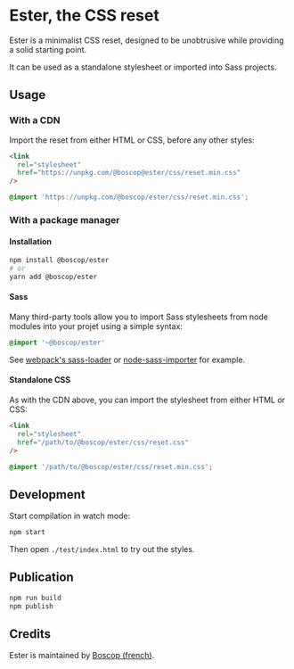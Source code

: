 # Ester, the CSS reset

Ester is a minimalist CSS reset, designed to be unobtrusive
while providing a solid starting point.

It can be used as a standalone stylesheet or imported into
Sass projects.

## Usage

### With a CDN

Import the reset from either HTML or CSS, before any other styles:

```html
<link
  rel="stylesheet"
  href="https://unpkg.com/@boscop@ester/css/reset.min.css"
/>
```

```css
@import 'https://unpkg.com/@boscop/ester/css/reset.min.css';
```

### With a package manager

#### Installation

```sh
npm install @boscop/ester
# or
yarn add @boscop/ester
```

#### Sass

Many third-party tools allow you to import Sass stylesheets
from node modules into your projet using a simple syntax:

```sass
@import '~@boscop/ester'
```

See [webpack's sass-loader](https://webpack.js.org/loaders/sass-loader/#resolving-import-at-rules)
or [node-sass-importer](https://github.com/FlyingDR/node-sass-importer#importing-of-third-party-libraries)
for example.

#### Standalone CSS

As with the CDN above, you can import the stylesheet from
either HTML or CSS:

```html
<link
  rel="stylesheet"
  href="/path/to/@boscop/ester/css/reset.css"
/>
```

```css
@import '/path/to/@boscop/ester/css/reset.min.css';
```

## Development

Start compilation in watch mode:

```sh
npm start
```

Then open `./test/index.html` to try out the styles.

## Publication

```sh
npm run build
npm publish
```

## Credits

Ester is maintained by [<span lang="fr">Boscop</span> (french)](http://boscop.fr).
